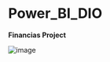 # Power_BI_DIO

**Financias Project** 

![image](https://github.com/RankracerBR/Power_BI_DIO/assets/101043200/e594a1fe-9b2f-4dc2-bdac-68696815d53b)

